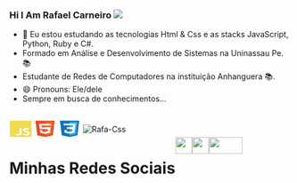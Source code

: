 ### Hi I Am Rafael Carneiro <img src="https://raw.githubusercontent.com/kaueMarques/kaueMarques/master/hi.gif" width="50px">


- 🌱 Eu estou estudando as tecnologias Html & Css e as stacks JavaScript, Python, Ruby e C#.
- Formado em  Análise e Desenvolvimento de Sistemas na Uninassau Pe.📚
- Estudante de Redes de Computadores na instituição Anhanguera 📚.
- 😄 Pronouns: Ele/dele
- Sempre em busca de conhecimentos...
<div style="display: inline_block">
 <br > <img align="center" alt="Rafa-Js" height="30" width="40" src="https://raw.githubusercontent.com/devicons/devicon/master/icons/javascript/javascript-plain.svg">
<img align="center" alt="Rafa-HTML" height="30" width="40" src="https://raw.githubusercontent.com/devicons/devicon/master/icons/html5/html5-original.svg">
<img align="center" alt="Rafa-CSS" height="30" width="40" src="https://raw.githubusercontent.com/devicons/devicon/master/icons/css3/css3-original.svg">
 <img align="center"  alt= "Rafa-Css" height="30" width="40" src="https://cdn.jsdelivr.net/gh/devicons/devicon/icons/figma/figma-original.svg" />
 </div>
 
 <div style="display:flex" >
 <h1>Minhas Redes Sociais </h1>
 <a href="https://www.linkedin.com/in/rafael-carneiro-8bb629aa/"><img align="center" height="30px" width="30px" src="https://cdn.jsdelivr.net/gh/devicons/devicon/icons/linkedin/linkedin-original.svg" /></a>
 <img align="center" height="30px" width="30px" src="https://cdn.jsdelivr.net/gh/devicons/devicon/icons/facebook/facebook-original.svg" />
 <a href="https://discord.com/channels/@me" target="_blank"><img align="center"  height="30" width="60" src="https://img.shields.io/badge/-Discord-424242?style=flat&logo=discord" /></a>
</div>


